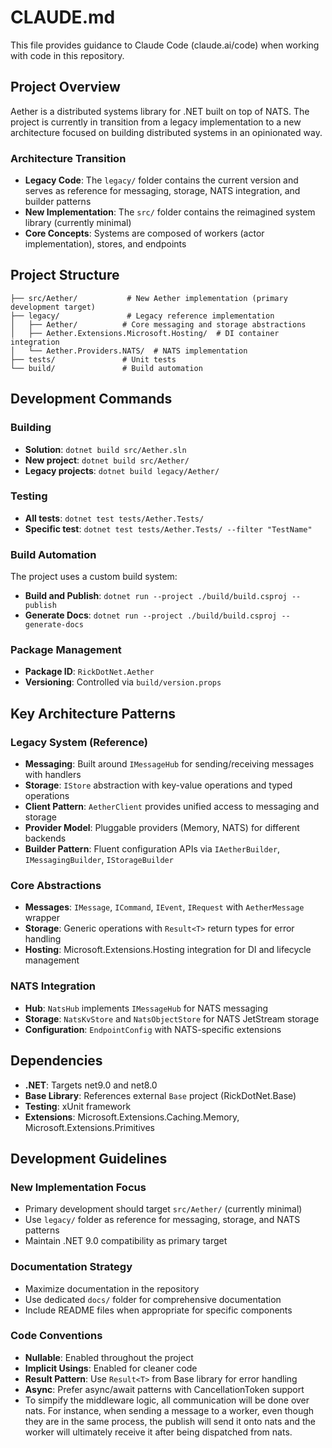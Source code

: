 # CLAUDE.md

This file provides guidance to Claude Code (claude.ai/code) when working with code in this repository.

## Project Overview

Aether is a distributed systems library for .NET built on top of NATS. The project is currently in transition from a legacy implementation to a new architecture focused on building distributed systems in an opinionated way.

### Architecture Transition

- **Legacy Code**: The `legacy/` folder contains the current version and serves as reference for messaging, storage, NATS integration, and builder patterns
- **New Implementation**: The `src/` folder contains the reimagined system library (currently minimal)
- **Core Concepts**: Systems are composed of workers (actor implementation), stores, and endpoints

## Project Structure

```
├── src/Aether/           # New Aether implementation (primary development target)
├── legacy/               # Legacy reference implementation
│   ├── Aether/          # Core messaging and storage abstractions
│   ├── Aether.Extensions.Microsoft.Hosting/  # DI container integration
│   └── Aether.Providers.NATS/  # NATS implementation
├── tests/               # Unit tests
└── build/               # Build automation
```

## Development Commands

### Building
- **Solution**: `dotnet build src/Aether.sln`
- **New project**: `dotnet build src/Aether/`
- **Legacy projects**: `dotnet build legacy/Aether/`

### Testing
- **All tests**: `dotnet test tests/Aether.Tests/`
- **Specific test**: `dotnet test tests/Aether.Tests/ --filter "TestName"`

### Build Automation
The project uses a custom build system:
- **Build and Publish**: `dotnet run --project ./build/build.csproj -- publish`
- **Generate Docs**: `dotnet run --project ./build/build.csproj -- generate-docs`

### Package Management
- **Package ID**: `RickDotNet.Aether`
- **Versioning**: Controlled via `build/version.props`

## Key Architecture Patterns

### Legacy System (Reference)
- **Messaging**: Built around `IMessageHub` for sending/receiving messages with handlers
- **Storage**: `IStore` abstraction with key-value operations and typed operations
- **Client Pattern**: `AetherClient` provides unified access to messaging and storage
- **Provider Model**: Pluggable providers (Memory, NATS) for different backends
- **Builder Pattern**: Fluent configuration APIs via `IAetherBuilder`, `IMessagingBuilder`, `IStorageBuilder`

### Core Abstractions
- **Messages**: `IMessage`, `ICommand`, `IEvent`, `IRequest` with `AetherMessage` wrapper
- **Storage**: Generic operations with `Result<T>` return types for error handling
- **Hosting**: Microsoft.Extensions.Hosting integration for DI and lifecycle management

### NATS Integration
- **Hub**: `NatsHub` implements `IMessageHub` for NATS messaging
- **Storage**: `NatsKvStore` and `NatsObjectStore` for NATS JetStream storage
- **Configuration**: `EndpointConfig` with NATS-specific extensions

## Dependencies
- **.NET**: Targets net9.0 and net8.0
- **Base Library**: References external `Base` project (RickDotNet.Base)
- **Testing**: xUnit framework
- **Extensions**: Microsoft.Extensions.Caching.Memory, Microsoft.Extensions.Primitives

## Development Guidelines

### New Implementation Focus
- Primary development should target `src/Aether/` (currently minimal)
- Use `legacy/` folder as reference for messaging, storage, and NATS patterns
- Maintain .NET 9.0 compatibility as primary target

### Documentation Strategy
- Maximize documentation in the repository
- Use dedicated `docs/` folder for comprehensive documentation
- Include README files when appropriate for specific components

### Code Conventions
- **Nullable**: Enabled throughout the project
- **Implicit Usings**: Enabled for cleaner code
- **Result Pattern**: Use `Result<T>` from Base library for error handling
- **Async**: Prefer async/await patterns with CancellationToken support
- To simpify the middleware logic, all communication will be done over nats. For instance, when sending a message to a worker, even though they are in the same process, the publish will send it onto nats and the worker will ultimately receive it after being dispatched from nats.